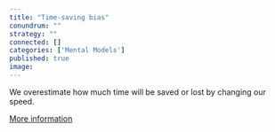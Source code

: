 ```yaml
---
title: "Time-saving bias"
conundrum: ""
strategy: ""
connected: []
categories: ['Mental Models']
published: true
image: 
---
```


We overestimate how much time will be saved or lost by changing our speed.

[More information](https://en.wikipedia.org/wiki/Time-saving_bias)


